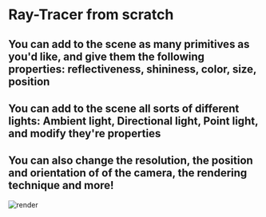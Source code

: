# Ray-Tracer from scratch
## You can add to the scene as many primitives as you'd like, and give them the following properties: reflectiveness, shininess, color, size, position
## You can add to the scene all sorts of different lights: Ambient light, Directional light, Point light, and modify they're properties
## You can also change the resolution, the position and orientation of of the camera, the rendering technique and more!

![render](https://github.com/Adamkob12/raytracer/assets/46227443/f629ff70-08b4-4777-b3a9-70536081b91d)

